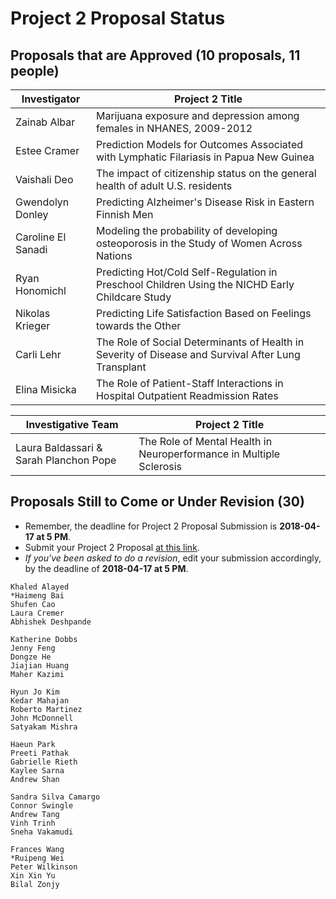 # Project 2 Proposal Status

## Proposals that are Approved (10 proposals, 11 people)

Investigator | Project 2 Title 
--------------- | ----------------------------------------------------------------------------------------------------
Zainab Albar    | Marijuana exposure and depression among females in NHANES, 2009-2012
Estee Cramer    | Prediction Models for Outcomes Associated with Lymphatic Filariasis in Papua New Guinea
Vaishali Deo    | The impact of citizenship status on the general health of adult U.S. residents
Gwendolyn Donley | Predicting Alzheimer's Disease Risk in Eastern Finnish Men
Caroline El Sanadi | Modeling the probability of developing osteoporosis in the Study of Women Across Nations
Ryan Honomichl  | Predicting Hot/Cold Self-Regulation in Preschool Children Using the NICHD Early Childcare Study
Nikolas Krieger | Predicting Life Satisfaction Based on Feelings towards the Other
Carli Lehr      | The Role of Social Determinants of Health in Severity of Disease and Survival After Lung Transplant
Elina Misicka   | The Role of Patient-Staff Interactions in Hospital Outpatient Readmission Rates

Investigative Team | Project 2 Title 
-------------------------------------- | -----------------------------------------------------------------------------
Laura Baldassari & Sarah Planchon Pope | The Role of Mental Health in Neuroperformance in Multiple Sclerosis

## Proposals Still to Come or Under Revision (30)

- Remember, the deadline for Project 2 Proposal Submission is **2018-04-17 at 5 PM**.
- Submit your Project 2 Proposal [at this link](https://goo.gl/forms/Zfgnq5pyAAzAlmUm1).
- *If you've been asked to do a revision*, edit your submission accordingly, by the deadline of **2018-04-17 at 5 PM**.

```
Khaled Alayed
*Haimeng Bai
Shufen Cao
Laura Cremer
Abhishek Deshpande

Katherine Dobbs
Jenny Feng
Dongze He
Jiajian Huang
Maher Kazimi

Hyun Jo Kim
Kedar Mahajan
Roberto Martinez
John McDonnell
Satyakam Mishra

Haeun Park
Preeti Pathak
Gabrielle Rieth
Kaylee Sarna
Andrew Shan

Sandra Silva Camargo
Connor Swingle
Andrew Tang
Vinh Trinh
Sneha Vakamudi

Frances Wang
*Ruipeng Wei
Peter Wilkinson
Xin Xin Yu
Bilal Zonjy
```
